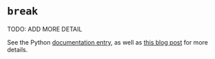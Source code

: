 # `break`

TODO: ADD MORE DETAIL

See the Python [documentation entry][keyword-break-docs], as well as [this blog post][keyword-break-etymology] for more details.

[keyword-break-docs]: https://docs.python.org/3/reference/simple_stmts.html#the-break-statement
[keyword-break-etymology]: https://yawpitchroll.com/posts/the-35-words-you-need-to-python/#break
